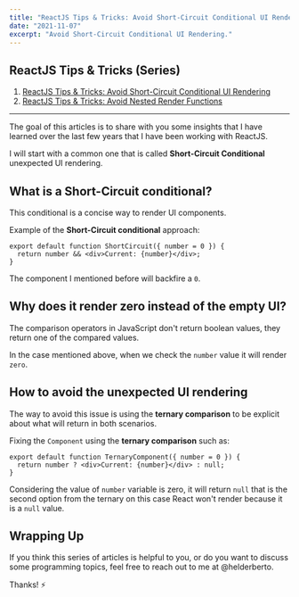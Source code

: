 ```yaml
---
title: "ReactJS Tips & Tricks: Avoid Short-Circuit Conditional UI Rendering"
date: "2021-11-07"
excerpt: "Avoid Short-Circuit Conditional UI Rendering."
---
```


## ReactJS Tips & Tricks (Series)

1. [ReactJS Tips & Tricks: Avoid Short-Circuit Conditional UI Rendering](/posts/reactjs-tips-tricks-avoid-shortcircuit-conditional-ui-rendering)
2. [ReactJS Tips & Tricks: Avoid Nested Render Functions](/posts/reactjs-tips-tricks-avoid-nested-render-functions)

---

The goal of this articles is to share with you some insights that I have learned
over the last few years that I have been working with ReactJS.

I will start with a common one that is called **Short-Circuit Conditional** unexpected UI rendering.

## What is a Short-Circuit conditional?

This conditional is a concise way to render UI components.

Example of the **Short-Circuit conditional** approach:

```tsx
export default function ShortCircuit({ number = 0 }) {
  return number && <div>Current: {number}</div>;
}
```

The component I mentioned before will backfire a `0`.

## Why does it render zero instead of the empty UI?

The comparison operators in JavaScript don't return boolean values, they return one of the compared values.

In the case mentioned above, when we check the `number` value it will render `zero`.

## How to avoid the unexpected UI rendering

The way to avoid this issue is using the **ternary comparison** to be explicit about what will return in both scenarios.

Fixing the `Component` using the **ternary comparison** such as:

```tsx
export default function TernaryComponent({ number = 0 }) {
  return number ? <div>Current: {number}</div> : null;
}
```

Considering the value of `number` variable is zero, it will return `null` that is the second option from the ternary on this case React won't render because it is a `null` value.

## Wrapping Up

If you think this series of articles is helpful to you, or do you want to discuss some programming topics, feel free to reach out to me at @helderberto.

Thanks! ⚡️
